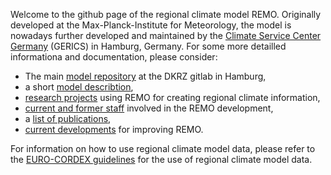 Welcome to the github page of the regional climate model REMO. Originally developed at the Max-Planck-Institute for Meteorology, the model is nowadays further developed and maintained by the [Climate Service Center Germany](https://www.climate-service-center.de/) (GERICS) in Hamburg, Germany. For some more detailled informationa and documentation, please consider:

* The main [model repository]((https://gitlab.dkrz.de/remo)) at the DKRZ gitlab in Hamburg,
* a short [model describtion](https://www.remo-rcm.de/059966/index.php.en),
* [research projects](https://www.remo-rcm.de/060230/index.php.en) using REMO for creating regional climate information,
* [current and former staff](https://www.remo-rcm.de/060258/index.php.en) involved in the REMO development,
* a [list of publications](https://www.remo-rcm.de/059965/index.php.en),
* [current developments]( (https://www.remo-rcm.de/060257/index.php.en)) for improving REMO. 

For information on how to use regional climate model data, please refer to the [EURO-CORDEX guidelines](https://data-guide.readthedocs.io) for the use of regional climate model data.
